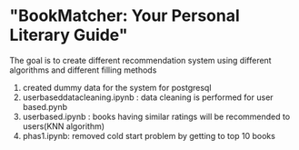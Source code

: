 # "BookMatcher: Your Personal Literary Guide" 
The goal is to create different recommendation system using different algorithms and different filling methods
1. created dummy data for the system for postgresql
2. userbaseddatacleaning.ipynb : data cleaning is performed for user based.pynb
3. userbased.ipynb : books having similar ratings will be recommended to users(KNN algorithm)  
4. phas1.ipynb: removed cold start problem by getting to top 10 books
